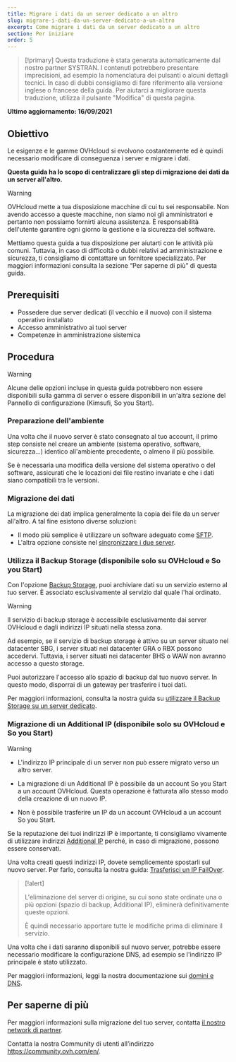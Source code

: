 ```yaml
---
title: Migrare i dati da un server dedicato a un altro
slug: migrare-i-dati-da-un-server-dedicato-a-un-altro
excerpt: Come migrare i dati da un server dedicato a un altro
section: Per iniziare
order: 5
---
```


> [!primary]
> Questa traduzione è stata generata automaticamente dal nostro partner SYSTRAN. I contenuti potrebbero presentare imprecisioni, ad esempio la nomenclatura dei pulsanti o alcuni dettagli tecnici. In caso di dubbi consigliamo di fare riferimento alla versione inglese o francese della guida. Per aiutarci a migliorare questa traduzione, utilizza il pulsante "Modifica" di questa pagina.
>

**Ultimo aggiornamento: 16/09/2021**

## Obiettivo

Le esigenze e le gamme OVHcloud si evolvono costantemente ed è quindi necessario modificare di conseguenza i server e migrare i dati.

**Questa guida ha lo scopo di centralizzare gli step di migrazione dei dati da un server all'altro.**

> [!warning]
>
> OVHcloud mette a tua disposizione macchine di cui tu sei responsabile. Non avendo accesso a queste macchine, non siamo noi gli amministratori e pertanto non possiamo fornirti alcuna assistenza. È responsabilità dell'utente garantire ogni giorno la gestione e la sicurezza del software.
>
> Mettiamo questa guida a tua disposizione per aiutarti con le attività più comuni. Tuttavia, in caso di difficoltà o dubbi relativi ad amministrazione e sicurezza, ti consigliamo di contattare un fornitore specializzato. Per maggiori informazioni consulta la sezione “Per saperne di più” di questa guida.
>

## Prerequisiti

- Possedere due server dedicati (il vecchio e il nuovo) con il sistema operativo installato
- Accesso amministrativo ai tuoi server
- Competenze in amministrazione sistemica

## Procedura

> [!warning]
>
> Alcune delle opzioni incluse in questa guida potrebbero non essere disponibili sulla gamma di server o essere disponibili in un'altra sezione del Pannello di configurazione (Kimsufi, So you Start).
>

### Preparazione dell'ambiente

Una volta che il nuovo server è stato consegnato al tuo account, il primo step consiste nel creare un ambiente (sistema operativo, software, sicurezza...) identico all'ambiente precedente, o almeno il più possibile.

Se è necessaria una modifica della versione del sistema operativo o del software, assicurati che le locazioni dei file restino invariate e che i dati siano compatibili tra le versioni.

### Migrazione dei dati

La migrazione dei dati implica generalmente la copia dei file da un server all'altro. A tal fine esistono diverse soluzioni:

- Il modo più semplice è utilizzare un software adeguato come [SFTP](https://docs.ovh.com/it/dedicated/caricare-e-recuperare-dati-via-sftp/).
- L'altra opzione consiste nel [sincronizzare i due server](https://docs.ovh.com/it/dedicated/copiare-dati-server-rsync/).

### Utilizza il Backup Storage (disponibile solo su OVHcloud e So you Start)

Con l'opzione [Backup Storage](https://www.ovhcloud.com/it/bare-metal/backup-storage/), puoi archiviare dati su un servizio esterno al tuo server. È associato esclusivamente al servizio dal quale l'hai ordinato.

> [!warning]
>
> Il servizio di backup storage è accessibile esclusivamente dai server OVHcloud e dagli indirizzi IP situati nella stessa zona.
>
> Ad esempio, se il servizio di backup storage è attivo su un server situato nel datacenter SBG, i server situati nei datacenter GRA o RBX possono accedervi. Tuttavia, i server situati nei datacenter BHS o WAW non avranno accesso a questo storage.
>

Puoi autorizzare l'accesso allo spazio di backup dal tuo nuovo server. In questo modo, disporrai di un gateway per trasferire i tuoi dati.

Per maggiori informazioni, consulta la nostra guida su [utilizzare il Backup Storage su un server dedicato](https://docs.ovh.com/it/dedicated/servizio-backup-storage/).

### Migrazione di un Additional IP (disponibile solo su OVHcloud e So you Start)

> [!warning]
>
> - L'indirizzo IP principale di un server non può essere migrato verso un altro server.
>
> - La migrazione di un Additional IP è possibile da un account So you Start a un account OVHcloud. Questa operazione è fatturata allo stesso modo della creazione di un nuovo IP.
>
> - Non è possibile trasferire un IP da un account OVHcloud a un account So you Start.
>

Se la reputazione dei tuoi indirizzi IP è importante, ti consigliamo vivamente di utilizzare indirizzi [Additional IP](https://www.ovhcloud.com/it/bare-metal/ip/) perché, in caso di migrazione, possono essere conservati.

Una volta creati questi indirizzi IP, dovete semplicemente spostarli sul nuovo server.
Per farlo, consulta la nostra guida: [Trasferisci un IP FailOver](https://docs.ovh.com/it/dedicated/ip-fo-move/).

> [!alert]
>
> L'eliminazione del server di origine, su cui sono state ordinate una o più opzioni (spazio di backup, Additional IP), eliminerà definitivamente queste opzioni.
>
> È quindi necessario apportare tutte le modifiche prima di eliminare il servizio.
>

Una volta che i dati saranno disponibili sul nuovo server, potrebbe essere necessario modificare la configurazione DNS, ad esempio se l'indirizzo IP principale è stato utilizzato.

Per maggiori informazioni, leggi la nostra documentazione sui [domini e DNS](https://docs.ovh.com/it/domains/).

## Per saperne di più

Per maggiori informazioni sulla migrazione del tuo server, contatta [il nostro network di partner](https://partner.ovhcloud.com/it/).

Contatta la nostra Community di utenti all’indirizzo <https://community.ovh.com/en/>.
